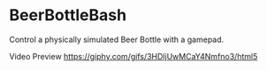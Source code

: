 # BeerBottleBash

Control a physically simulated Beer Bottle with a gamepad.

Video Preview
https://giphy.com/gifs/3HDljUwMCaY4Nmfno3/html5

